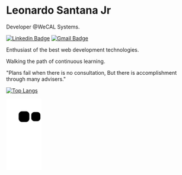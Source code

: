 # Leonardo Santana Jr

Developer @WeCAL Systems.

<!-- [![Twitter Badge](https://img.shields.io/badge/-@LeoJunior86-0a426d?style=flat-square&labelColor=0a426d&logo=twitter&logoColor=white&link=https://twitter.com/LeoJunior86)](https://twitter.com/LeoJunior86) -->
[![Linkedin Badge](https://img.shields.io/badge/-Leonardo%20Santana-0a426d?style=flat-square&logo=Linkedin&logoColor=white&link=https://www.linkedin.com/in/leonardo-santana-jr-a49a49184/)](https://www.linkedin.com/in/leonardo-santana-jr-a49a49184/) 
[![Gmail Badge](https://img.shields.io/badge/-leojuniortj@gmail.com-0a426d?style=flat-square&logo=Gmail&logoColor=white&link=mailto:leojuniortj@gmail.com)](mailto:leojuniortj@gmail.com)

Enthusiast of the best web development technologies.

Walking the path of continuous learning.

"Plans fail when there is no consultation, But there is accomplishment through many advisers."

[![Top Langs](https://github-readme-stats.vercel.app/api/top-langs/?username=l3ojr&layout=compact&title_color=ffffff&icon_color=bb2acf&text_color=daf7dc&bg_color=151515)](https://github.com/anuraghazra/github-readme-stats)

![snake gif](https://github.com/L3oJr/L3oJr/blob/output/github-contribution-grid-snake.svg)
